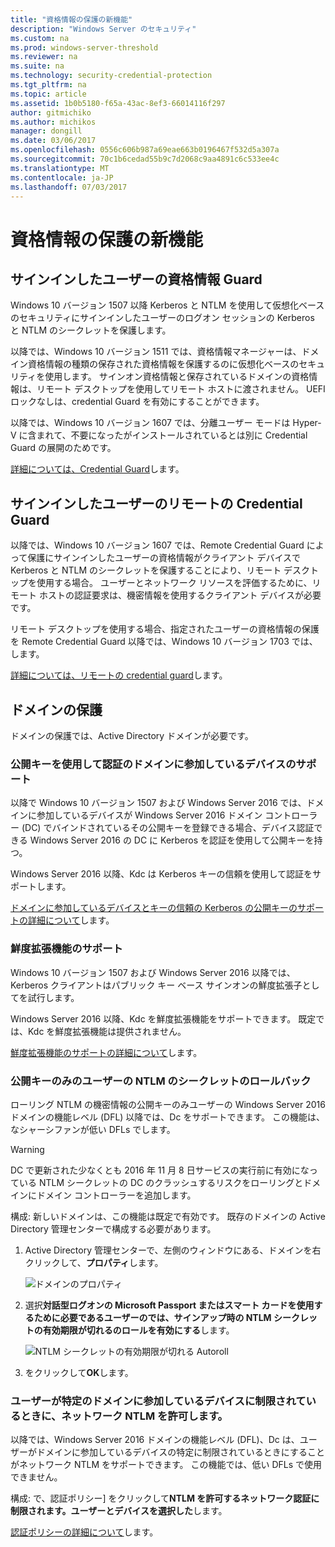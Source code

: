 ```yaml
---
title: "資格情報の保護の新機能"
description: "Windows Server のセキュリティ"
ms.custom: na
ms.prod: windows-server-threshold
ms.reviewer: na
ms.suite: na
ms.technology: security-credential-protection
ms.tgt_pltfrm: na
ms.topic: article
ms.assetid: 1b0b5180-f65a-43ac-8ef3-66014116f297
author: gitmichiko
ms.author: michikos
manager: dongill
ms.date: 03/06/2017
ms.openlocfilehash: 0556c606b987a69eae663b0196467f532d5a307a
ms.sourcegitcommit: 70c1b6cedad55b9c7d2068c9aa4891c6c533ee4c
ms.translationtype: MT
ms.contentlocale: ja-JP
ms.lasthandoff: 07/03/2017
---
```

# <a name="whats-new-in-credential-protection"></a>資格情報の保護の新機能

## <a name="credential-guard-for-signed-in-user"></a>サインインしたユーザーの資格情報 Guard

Windows 10 バージョン 1507 以降 Kerberos と NTLM を使用して仮想化ベースのセキュリティにサインインしたユーザーのログオン セッションの Kerberos と NTLM のシークレットを保護します。 

以降では、Windows 10 バージョン 1511 では、資格情報マネージャーは、ドメイン資格情報の種類の保存された資格情報を保護するのに仮想化ベースのセキュリティを使用します。 サインオン資格情報と保存されているドメインの資格情報は、リモート デスクトップを使用してリモート ホストに渡されません。 UEFI ロックなしは、credential Guard を有効にすることができます。

以降では、Windows 10 バージョン 1607 では、分離ユーザー モードは Hyper-V に含まれて、不要になったがインストールされているとは別に Credential Guard の展開のためです。

[詳細については、Credential Guard](https://technet.microsoft.com/en-us/itpro/windows/keep-secure/credential-guard)します。


## <a name="remote-credential-guard-for-signed-in-user"></a>サインインしたユーザーのリモートの Credential Guard

以降では、Windows 10 バージョン 1607 では、Remote Credential Guard によって保護にサインインしたユーザーの資格情報がクライアント デバイスで Kerberos と NTLM のシークレットを保護することにより、リモート デスクトップを使用する場合。 ユーザーとネットワーク リソースを評価するために、リモート ホストの認証要求は、機密情報を使用するクライアント デバイスが必要です。

リモート デスクトップを使用する場合、指定されたユーザーの資格情報の保護を Remote Credential Guard 以降では、Windows 10 バージョン 1703 では、します。

[詳細については、リモートの credential guard](https://technet.microsoft.com/en-us/itpro/windows/keep-secure/remote-credential-guard)します。

## <a name="domain-protections"></a>ドメインの保護

ドメインの保護では、Active Directory ドメインが必要です。

### <a name="domain-joined-device-support-for-authentication-using-public-key"></a>公開キーを使用して認証のドメインに参加しているデバイスのサポート

以降で Windows 10 バージョン 1507 および Windows Server 2016 では、ドメインに参加しているデバイスが Windows Server 2016 ドメイン コントローラー (DC) でバインドされているその公開キーを登録できる場合、デバイス認証できる Windows Server 2016 の DC に Kerberos を認証を使用して公開キーを持つ。

Windows Server 2016 以降、Kdc は Kerberos キーの信頼を使用して認証をサポートします。  

[ドメインに参加しているデバイスとキーの信頼の Kerberos の公開キーのサポートの詳細について](https://technet.microsoft.com/en-us/windows-server-docs/security/kerberos/whats-new-in-kerberos-authentication)します。

### <a name="pkinit-freshness-extension-support"></a>鮮度拡張機能のサポート

Windows 10 バージョン 1507 および Windows Server 2016 以降では、Kerberos クライアントはパブリック キー ベース サインオンの鮮度拡張子としてを試行します。 

Windows Server 2016 以降、Kdc を鮮度拡張機能をサポートできます。  既定では、Kdc を鮮度拡張機能は提供されません。 

[鮮度拡張機能のサポートの詳細について](https://technet.microsoft.com/en-us/windows-server-docs/security/kerberos/whats-new-in-kerberos-authentication)します。

### <a name="rolling-public-key-only-users-ntlm-secrets"></a>公開キーのみのユーザーの NTLM のシークレットのロールバック

ローリング NTLM の機密情報の公開キーのみユーザーの Windows Server 2016 ドメインの機能レベル (DFL) 以降では、Dc をサポートできます。 この機能は、なシャーシファンが低い DFLs でします。

> [!WARNING] 
> DC で更新された少なくとも 2016 年 11 月 8 日サービスの実行前に有効になっている NTLM シークレットの DC のクラッシュするリスクをローリングとドメインにドメイン コントローラーを追加します。 

構成: 新しいドメインは、この機能は既定で有効です。 既存のドメインの Active Directory 管理センターで構成する必要があります。 

1. Active Directory 管理センターで、左側のウィンドウにある、ドメインを右クリックして、**プロパティ**します。

    ![ドメインのプロパティ](../media/Credentials-Protection-And-Management/domain-properties.png)
    
2. 選択**対話型ログオンの Microsoft Passport またはスマート カードを使用するために必要であるユーザーのでは、サインアップ時の NTLM シークレットの有効期限が切れるのロールを有効にする**します。

    ![NTLM シークレットの有効期限が切れる Autoroll](../media/Credentials-Protection-And-Management/autoroll-ntlm.png)

3. をクリックして**OK**します。 

### <a name="allowing-network-ntlm-when-user-is-restricted-to-specific-domain-joined-devices"></a>ユーザーが特定のドメインに参加しているデバイスに制限されているときに、ネットワーク NTLM を許可します。

以降では、Windows Server 2016 ドメインの機能レベル (DFL)、Dc は、ユーザーがドメインに参加しているデバイスの特定に制限されているときにすることがネットワーク NTLM をサポートできます。 この機能では、低い DFLs で使用できません。

構成: で、認証ポリシー] をクリックして**NTLM を許可するネットワーク認証に制限されます。ユーザーとデバイスを選択した**します。 

[認証ポリシーの詳細について](https://technet.microsoft.com/en-us/windows-server-docs/security/credentials-protection-and-management/authentication-policies-and-authentication-policy-silos)します。
